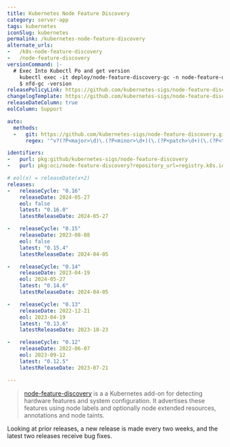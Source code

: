 ```yaml
---
title: Kubernetes Node Feature Discovery
category: server-app
tags: kubernetes
iconSlug: kubernetes
permalink: /kubernetes-node-feature-discovery
alternate_urls:
-   /k8s-node-feature-discovery
-   /node-feature-discovery
versionCommand: |-
  # Exec Into Kubectl Po and get version
    kubectl exec -it deploy/node-feature-discovery-gc -n node-feature-delivery -- bash
    $ nfd-gc -version
releasePolicyLink: https://github.com/kubernetes-sigs/node-feature-discovery/releases
changelogTemplate: https://github.com/kubernetes-sigs/node-feature-discovery/releases/tag/v__LATEST__
releaseDateColumn: true
eolColumn: Support

auto:
  methods:
  -   git: https://github.com/kubernetes-sigs/node-feature-discovery.git
      regex: '^v?(?P<major>\d)\.(?P<minor>\d+)(\.(?P<patch>\d+)(\.(?P<tiny>\d+))?)?$' # 0.x versions are ignored by default

identifiers:
-   purl: pkg:github/kubernetes-sigs/node-feature-discovery
-   purl: pkg:oci/node-feature-discovery?repository_url=registry.k8s.io/nfd

# eol(x) = releaseDate(x+2)
releases:
-   releaseCycle: "0.16"
    releaseDate: 2024-05-27
    eol: false
    latest: "0.16.0"
    latestReleaseDate: 2024-05-27

-   releaseCycle: "0.15"
    releaseDate: 2023-08-08
    eol: false
    latest: "0.15.4"
    latestReleaseDate: 2024-04-05

-   releaseCycle: "0.14"
    releaseDate: 2023-04-19
    eol: 2024-05-27
    latest: "0.14.6"
    latestReleaseDate: 2024-04-05

-   releaseCycle: "0.13"
    releaseDate: 2022-12-21
    eol: 2023-04-19
    latest: "0.13.6"
    latestReleaseDate: 2023-10-23

-   releaseCycle: "0.12"
    releaseDate: 2022-06-07
    eol: 2023-09-12
    latest: "0.12.5"
    latestReleaseDate: 2023-07-21

---
```


> [node-feature-discovery](https://kubernetes-sigs.github.io/node-feature-discovery/) is a a Kubernetes add-on for
> detecting hardware features and system configuration. It advertises these features using node labels and optionally
> node extended resources, annotations and node taints.

Looking at prior releases, a new release is made every two weeks, and the latest two releases receive bug fixes.
